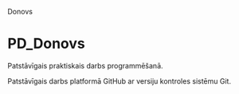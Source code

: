 Donovs
# PD_Donovs
Patstāvīgais praktiskais darbs programmēšanā.

Patstāvīgais darbs platformā GitHub ar versiju kontroles sistēmu Git.
